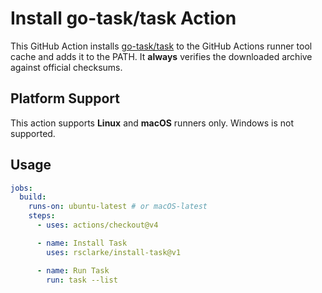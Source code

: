 # Install go-task/task Action

This GitHub Action installs [go-task/task](https://github.com/go-task/task) to the GitHub Actions runner tool cache and adds it to the PATH. It **always** verifies the downloaded archive against official checksums.

## Platform Support

This action supports **Linux** and **macOS** runners only. Windows is not supported.

## Usage

```yaml
jobs:
  build:
    runs-on: ubuntu-latest # or macOS-latest
    steps:
      - uses: actions/checkout@v4

      - name: Install Task
        uses: rsclarke/install-task@v1

      - name: Run Task
        run: task --list
